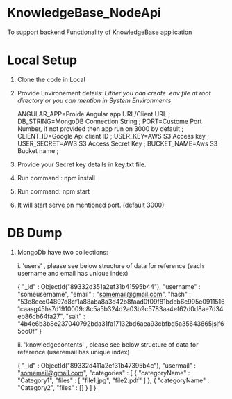 # KnowledgeBase_NodeApi

To support backend Functionality of KnowledgeBase application

# Local Setup

1. Clone the code in Local

2. Provide Environement details:
   _Either you can create .env file at root directory or you can mention in System Environments_

   ANGULAR_APP=Proide Angular app URL/Client URL ;
   DB_STRING=MongoDB Connection String ;
   PORT=Custome Port Number, if not provided then app run on 3000 by default ;
   CLIENT_ID=Google Api client ID ;
   USER_KEY=AWS S3 Access key ;
   USER_SECRET=AWS S3 Access Secret Key ;
   BUCKET_NAME=Aws S3 Bucket name ;

3. Provide your Secret key details in key.txt file.
4. Run command : npm install
5. Run command: npm start
6. It will start serve on mentioned port. (default 3000)

# DB Dump

1. MongoDb have two collections:

   i. 'users' , please see below structure of data for reference (each username and email has unique index)

   {
   "\_id" : ObjectId("89332d351a2ef31b41595b44"),
   "username" : "someusername",
   "email" : "somemail@gmail.com",
   "hash" : "53e8ecc04897d8cf1a88aba8a3d42b8faad0f09f81bdeb6c995e09115161caasg45hs7d1910009c8c5a5b324d2a03b9c5783aa4ef62d0d8ae7d34eb86cb64fa27",
   "salt" : "4b4e6b3b8e237040792bda31fa17132bd6aea93cbfbd5a35643665jsjf65oo0f"
   }

   ii. 'knowledgecontents' , please see below structure of data for reference (useremail has unique index)

   {
   "\_id" : ObjectId("89332d411a2ef31b47395b4c"),
   "usermail" : "somemail@gmail.com",
   "categories" : [
   {
   "categoryName" : "Category1",
   "files" : [
   "file1.jpg",
   "file2.pdf"
   ]
   },
   {
   "categoryName" : "Category2",
   "files" : []
   }
   ]
   }
